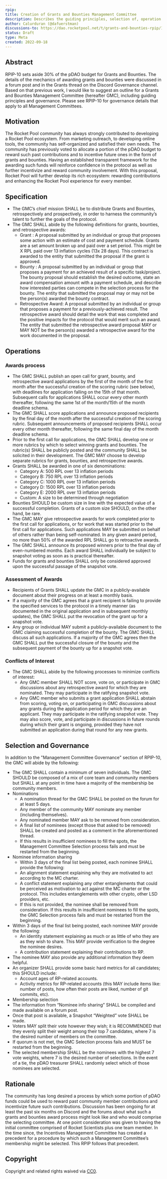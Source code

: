 ```yaml
---
rpip: 
title: Creation of Grants and Bounties Management Committee
description: Describes the guiding principles, selection of, operation of, and governance of the Grants and Bounties Management Committee.
author: Calurduran (@dafuerstman)
discussions-to: https://dao.rocketpool.net/t/grants-and-bounties-rpip/1064/7
status: Draft
type: Meta
created: 2022-09-18
---
```



## Abstract
RPIP-10 sets aside 30% of the pDAO budget for Grants and Bounties. The details of the mechanics of awarding grants and bounties were discussed in a forum post and in the Grants thread on the Discord Governance channel. Based on that previous work, I would like to suggest an outline for a Grants and Bounties Management Committee (hereafter GMC), including guiding principles and governance. Please see RPIP-10 for governance details that apply to all Management Committees.

## Motivation
The Rocket Pool community has always strongly contributed to developing a Rocket Pool ecosystem. From marketing outreach, to developing online tools, the community has self-organized and satisfied their own needs. The community has previously voted to allocate a portion of the pDAO budget to reward such past contributions and to incentive future ones in the form of grants and bounties. Having an established transparent framework for the awarding such funds will reinforce confidence in the protocol as well as further incentivize and reward community involvement. With this proposal, Rocket Pool will further develop its rich ecosystem: rewarding contributions and enhancing the Rocket Pool experience for every member.


## Specification
- The GMC’s chief mission SHALL be to distribute Grants and Bounties, retrospectively and prospectively, in order to harness the community’s talent to further the goals of the protocol.
- The GMC SHALL abide by the following definitions for grants, bounties, and retrospective awards:
    - Grant : A proposal submitted by an individual or group that proposes some action with an estimate of cost and payment schedule. Grants are a set amount broken up and paid over a set period. This might be X RPL paid over 13 inflation cycles (13x 28 days). This contract is awarded to the entity that submitted the proposal if the grant is approved.
    - Bounty : A proposal submitted by an individual or group that proposes a payment for an achieved result of a specific task/project. The bounty proposal should establish the desired outcome, state an award compensation amount with a payment schedule, and describe how interested parties can compete in the selection process for the bounty. The entity that submitted the proposal may or may not be the person(s) awarded the bounty contract.
    - Retrospective Award: A proposal submitted by an individual or group that proposes a payment for a previously-achieved result. The retrospective award should detail the work that was completed and the positive impacts for the protocol that would merit such an award. The entity that submitted the retrospective award proposal MAY or MAY NOT be the person(s) awarded a retrospective award for the work documented in the proposal.


## Operations
### Awards process
- The GMC SHALL publish an open call for grant, bounty, and retrospective award applications by the first of the month of the first month after the successful creation of the scoring rubric (see below), with deadlines for application falling on the 15th of that month. Subsequent calls for applications SHALL occur every other month thereafter, following the same 1st of the month/15th of the month deadline schema.
- The GMC SHALL score applications and announce proposed recipients by the final day of the month after the successful creation of the scoring rubric. Subsequent announcements of proposed recipients SHALL occur every other month thereafter, following the same final day of the month deadline schema.
- Prior to the first call for applications, the GMC SHALL develop one or more rubrics by which to select winning grants and bounties. The rubric(s) SHALL be publicly posted and the community SHALL be solicited in their development. The GMC MAY choose to develop separate rubrics for grants, bounties, and retrospective awards.
- Grants SHALL be awarded in one of six denominations:
    - Category A: 500 RPL over 13 inflation periods
    - Category B: 750 RPL over 13 inflation periods 
    - Category C: 1000 RPL over 13 inflation periods
    - Category D: 1500 RPL over 13 inflation periods
    - Category E: 2000 RPL over 13 inflation periods
    - Custom: A size to be determined through negotiation
- Bounties SHOULD be custom size in line with the expected value of a successful completion. Grants of a custom size SHOULD, on the other hand, be rare.
- The GMC MAY give retrospective awards for work completed prior to the first call for applications, or for work that was started prior to the first call for applications. Such applications MAY be submitted on behalf of others rather than being self-nominated. In any given award period, no more than 50% of the awarded RPL SHALL go to retroactive awards.
- The GMC SHALL announce its proposed winners prior to the final day of even-numbered months. Each award SHALL individually be subject to snapshot voting as soon as is practical thereafter.
- Funds for grants and bounties SHALL only be considered approved upon the successful passage of the snapshot vote.


### Assessment of Awards
- Recipients of Grants SHALL update the GMC in a publicly-available document about their progress on at least a monthly basis.
- If a majority of the GMC agrees that a grant recipient is failing to provide the specified services to the protocol in a timely manner (as documented in the original application and in subsequent monthly updates), the GMC SHALL put the revocation of the grant up for a snapshot vote.
- Any group or individual MAY submit a publicly-available document to the GMC claiming successful completion of the bounty. The GMC SHALL discuss all such applications. If a majority of the GMC agrees then the GMC SHALL put the successful closure of the bounty and the subsequent payment of the bounty up for a snapshot vote.

### Conflicts of Interest
- The GMC SHALL abide by the following processes to minimize conflicts of interest:
    - Any GMC member SHALL NOT score, vote on, or participate in GMC discussions about any retrospective award for which they are nominated. They may participate in the ratifying snapshot vote.
    - Any GMC member who submits a grant application SHALL abstain from scoring, voting on, or participating in GMC discussions about any grants during the application period for which they are an applicant. They may participate in the ratifying snapshot vote. They may also score, vote, and participate in discussions in future rounds during which their grant is ongoing, provided they have not submitted an application during that round for any new grants.


## Selection and Governance
In addition to the "Management Committee Governance" section of RPIP-10, the GMC will abide by the following:
- The GMC SHALL contain a minimum of seven individuals. The GMC SHOULD be composed of a mix of core team and community members but SHALL at any point in time have a majority of the membership be community members.
- Nominations
    - A nomination thread for the GMC SHALL be posted on the forum for at least 5 days.
    - Any member of the community MAY nominate any member (including themselves).
    - Any nominated member MAY ask to be removed from consideration.
    - A final list of nominees (except those that asked to be removed) SHALL be created and posted as a comment in the aforementioned thread.
    - If this results in insufficient nominees to fill the spots, the Management Committee Selection process fails and must be restarted from the beginning.
- Nominee information sharing
    - Within 3 days of the final list being posted, each nominee SHALL provide the following:
     - An alignment statement explaining why they are motivated to act according to the MC charter.
    - A conflict statement explaining any other entanglements that could be perceived as motivation to act against the MC charter or the protocol. This includes entanglements with other crypto, other LSD providers, etc.
    - If this is not provided, the nominee shall be removed from consideration. If this results in insufficient nominees to fill the spots, the GMC Selection process fails and must be restarted from the beginning.
- Within 3 days of the final list being posted, each nominee MAY provide the following:
    - An identity statement explaining as much or as little of who they are as they wish to share. This MAY provide verification to the degree the nominee desires.
    - A contribution statement explaining their contributions to RP.
- The nominee MAY also provide any additional information they deem helpful.
-   An organizer SHALL provide some basic hard metrics for all candidates; this SHOULD include:
    - Account ages of RP-related accounts.
    - Activity metrics for RP-related accounts (this MAY include items like: number of posts, how often their posts are liked, number of git commits, etc).
- Membership selection
- The information from “Nominee info sharing” SHALL be compiled and made available on a forum post.
- Once that post is available, a Snapshot “Weighted” vote SHALL be made.
- Voters MAY split their vote however they wish; it is RECOMMENDED that they evenly split their weight among their top 7 candidates, where 7 is the desired number of members on the committee.
- If quorum is not met, the GMC Selection process fails and MUST be restarted from the beginning.
- The selected membership SHALL be the nominees with the highest 7 vote weights, where 7 is the desired number of selections. In the event of a tie, the pDAO treasurer SHALL randomly select which of those nominees are selected.

## Rationale
The community has long desired a process by which some portion of pDAO funds could be used to reward past community member contributions and incentivize future such contributions. Discussion has been ongoing for at least the past six months on Discord and the forums about what such a grants and bounties award process might look like and who would comprise the selecting committee. At one point consideration was given to having the initial committee comprised of Rocket Scientists plus one team member. In the time since, the Incentives Management Committee has created a precedent for a procedure by which such a Management Committee’s membership might be selected. This RPIP follows that precedent.


## Copyright
Copyright and related rights waived via [CC0](https://creativecommons.org/publicdomain/zero/1.0/).
